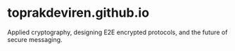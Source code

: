 # toprakdeviren.github.io
Applied cryptography, designing E2E encrypted protocols, and the future of secure messaging.
